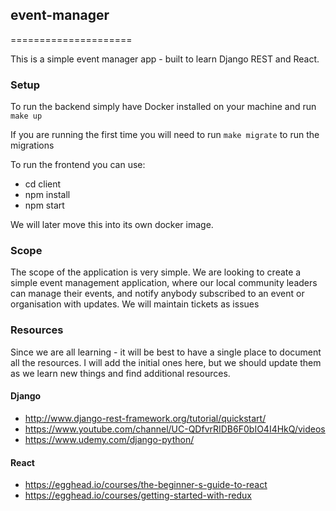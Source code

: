 ## event-manager
=====================

This is a simple event manager app - built to learn Django REST and React. 


### Setup

To run the backend simply have Docker installed on your machine and run `make up`

If you are running the first time you will need to run `make migrate` to run the migrations

To run the frontend you can use:
- cd client
- npm install
- npm start

We will later move this into its own docker image.


### Scope

The scope of the application is very simple. We are looking to create a simple event management application, where our 
local community leaders can manage their events, and notify anybody subscribed to an event or organisation with updates.
We will maintain tickets as issues


### Resources

Since we are all learning - it will be best to have a single place to document all the resources. I will add the initial 
ones here, but we should update them as we learn new things and find additional resources.

#### Django

- http://www.django-rest-framework.org/tutorial/quickstart/
- https://www.youtube.com/channel/UC-QDfvrRIDB6F0bIO4I4HkQ/videos
- https://www.udemy.com/django-python/

#### React

- https://egghead.io/courses/the-beginner-s-guide-to-react
- https://egghead.io/courses/getting-started-with-redux